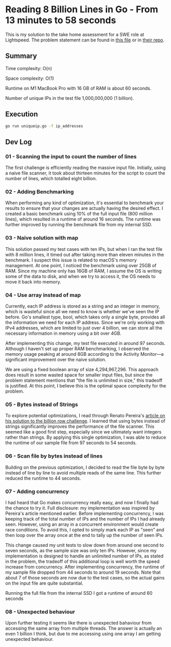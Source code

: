 # Reading 8 Billion Lines in Go - From 13 minutes to 58 seconds

This is my solution to the take home assessment for a SWE role at Lightspeed. The problem statement can be found in [this file](IP-Addr-Counter-GO.md) or in [their repo](https://github.com/Ecwid/new-job/blob/master/IP-Addr-Counter-GO.md).

## Summary

Time complexity: O(n)

Space complexity: O(1)

Runtime on M1 MacBook Pro with 16 GB of RAM is about 60 seconds.

Number of unique IPs in the test file 1,000,000,000 (1 billion).

## Execution

```bash
go run uniqueip.go -f ip_addresses
```

## Dev Log

### 01 - Scanning the input to count the number of lines

The first challenge is efficiently reading the massive input file. Initially, using a naive file scanner, it took about thirteen minutes for the script to count the number of lines, which totalled eight billion.

### 02 - Adding Benchmarking

When performing any kind of optimization, it's essential to benchmark your results to ensure that your changes are actually having the desired effect. I created a basic benchmark using 10% of the full input file (800 million lines), which resulted in a runtime of around 16 seconds. The runtime was further improved by running the benchmark file from my internal SSD.

### 03 - Naive solution with map

This solution passed my test cases with ten IPs, but when I ran the test file with 8 million lines, it timed out after taking more than eleven minutes in the benchmark. I suspect this issue is related to macOS's memory management. At one point, I noticed the benchmark using over 25GB of RAM. Since my machine only has 16GB of RAM, I assume the OS is writing some of the data to disk, and when we try to access it, the OS needs to move it back into memory.

### 04 - Use array instead of map

Currently, each IP address is stored as a string and an integer in memory, which is wasteful since all we need to know is whether we've seen the IP before. Go's smallest type, bool, which takes only a single byte, provides all the information we need for each IP address. Since we're only working with IPv4 addresses, which are limited to just over 4 billion, we can store all the necessary information in memory using a bit over 4GB.

After implementing this change, my test file executed in around 97 seconds. Although I haven't set up proper RAM benchmarking, I observed the memory usage peaking at around 8GB according to the Activity Monitor—a significant improvement over the naive solution.

We are using a fixed boolean array of size 4,294,967,296. This approach does result in some wasted space for smaller input files, but since the problem statement mentions that "the file is unlimited in size," this tradeoff is justified. At this point, I believe this is the optimal space complexity for the problem.

### 05 - Bytes instead of Strings

To explore potential optimizations, I read through Renato Pereira's [article on his solution to the billion row challenge](https://r2p.dev/b/2024-03-18-1brc-go/). I learned that using bytes instead of strings significantly improves the performance of the file scanner. This seemed like a good first step, especially since we ultimately want integers rather than strings. By applying this single optimization, I was able to reduce the runtime of our sample file from 97 seconds to 54 seconds.

### 06 - Scan file by bytes instead of lines

Building on the previous optimization, I decided to read the file byte by byte instead of line by line to avoid multiple reads of the same line. This further reduced the runtime to 44 seconds.

### 07 - Adding concurrency

I had heard that Go makes concurrency really easy, and now I finally had the chance to try it. Full disclosure: my implementation was inspired by Pereira's article mentioned earlier. Before implementing concurrency, I was keeping track of the total number of IPs and the number of IPs I had already seen. However, using an array in a concurrent environment would create race conditions. To avoid this, I opted to simply mark each IP as "seen" and then loop over the array once at the end to tally up the number of seen IPs.

This change caused my unit tests to slow down from around one second to seven seconds, as the sample size was only ten IPs. However, since my implementation is designed to handle an unlimited number of IPs, as stated in the problem, the tradeoff of this additional loop is well worth the speed increase from concurrency. After implementing concurrency, the runtime of my sample file dropped from 44 seconds to around 19 seconds. Note that about 7 of those seconds are now due to the test cases, so the actual gains on the input file are quite substantial.

Running the full file from the internal SSD I got a runtime of around 60 seconds

### 08 - Unexpected behaviour

Upon further testing it seems like there is unexpected bahaviour from accessing
the same array from multiple threads. The answer is actually an even 1 billion I
think, but due to me accessing using one array I am getting unexpected
behaviour.
